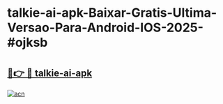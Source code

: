 # talkie-ai-apk-Baixar-Gratis-Ultima-Versao-Para-Android-IOS-2025-#ojksb

# <h2><a href="https://ainizakaria.my?title=talkie-ai-apk&ref=24M">🔗👉 🔴 talkie-ai-apk</a></h2>

[![acn](https://github.com/user-attachments/assets/0f9c940e-d8b0-45ae-aac7-cd30a18b3e1c)](https://ainizakaria.my?title=talkie-ai-apk&ref=24M)

